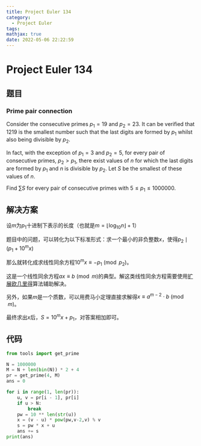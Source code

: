 ```yaml
---
title: Project Euler 134
category:
  - Project Euler
tags:
mathjax: true
date: 2022-05-06 22:22:59
---
```


<escape><!-- more --></escape>

# Project Euler 134

## 题目

### Prime pair connection

Consider the consecutive primes $p_1 = 19$ and $p_2 = 23$. It can be verified that $1219$ is the smallest number such that the last digits are formed by $p_1$ whilst also being divisible by $p_2$.

In fact, with the exception of $p_1 = 3$ and $p_2 = 5$, for every pair of consecutive primes, $p_2 > p_1$, there exist values of $n$ for which the last digits are formed by $p_1$ and $n$ is divisible by $p_2$. Let $S$ be the smallest of these values of $n$.

Find $\sum S$ for every pair of consecutive primes with $5 \leq p_1 \leq 1000000$.

## 解决方案

设$m$为$p_1$十进制下表示的长度（也就是$m=\lfloor\log_{10}n\rfloor+1$）

题目中的问题，可以转化为以下标准形式：求一个最小的非负整数$x$，使得$p_2\mid (p_1+10^mx)$

那么就转化成求线性同余方程$10^mx\equiv -p_1 \pmod {p_2}$。

这是一个线性同余方程$ax\equiv b \pmod m$的典型。解这类线性同余方程需要使用[扩展欧几里得](https://en.wikipedia.org/wiki/Extended_Euclidean_algorithm)算法辅助解决。

另外，如果$m$是一个质数，可以用费马小定理直接求解得$x\equiv a^{m-2}\cdot b \pmod m$。

最终求出$x$后，$S=10^mx+p_1$，对答案相加即可。

## 代码

```py
from tools import get_prime

N = 1000000
M = N + len(bin(N)) * 2 + 4
pr = get_prime(4, M)
ans = 0

for i in range(1, len(pr)):
    u, v = pr[i - 1], pr[i]
    if u > N:
        break
    pw = 10 ** len(str(u))
    x = (v - u) * pow(pw,v-2,v) % v
    s = pw * x + u
    ans += s
print(ans)

```
